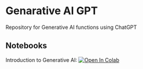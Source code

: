 # Genarative AI GPT
Repository for Generative AI functions using ChatGPT

## Notebooks
Introduction to Generative AI: [![Open In Colab](https://colab.research.google.com/assets/colab-badge.svg)](https://colab.research.google.com/github/zlisto/genai_gpt/blob/GenAIGPT_Intro.ipynb)
